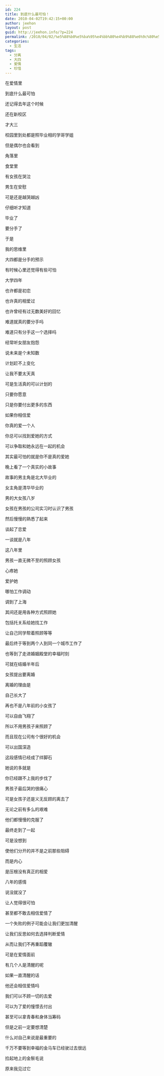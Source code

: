 ```yaml
---
id: 224
title: 到底什么最可怕！
date: 2010-04-02T19:42:15+00:00
author: jeehon
layout: post
guid: http://jeehon.info/?p=224
permalink: /2010/04/02/%e5%88%b0%e5%ba%95%e4%bb%80%e4%b9%88%e6%9c%80%e5%8f%af%e6%80%95%ef%bc%81/
categories:
  - 生活
tags:
  - 分离
  - 大四
  - 爱情
  - 珍惜
---
```

在爱情里
  
到底什么最可怕

还记得去年这个时候
  
还在新校区
  
才大三
  
校园里到处都是照毕业相的学哥学姐
  
但是偶尔也会看到
  
角落里
  
食堂里
  
有女孩在哭泣
  
男生在安慰
  
可是还是越哭越凶
  
仔细听才知道
  
毕业了
  
要分手了<!--more-->

于是
  
我的思维里
  
大四都是分手的预示
  
有时候心里还觉得有些可怕
  
大学四年
  
也许都是初恋
  
也许真的相爱过
  
也许曾经有过无数美好的回忆
  
难道就真的要分手吗
  
难道只有分手这一个选择吗

经常听女朋友抱怨
  
说未来是个未知数
  
计划赶不上变化
  
让我不要太天真
  
可是生活真的可以计划的
  
只要你愿意
  
只是你要付出更多的东西
  
如果你相信爱
  
你真的爱一个人
  
你总可以找到爱她的方式
  
可以争取和她永远在一起的机会
  
其实最可怕的就是你不是真的爱她

晚上看了一个真实的小故事
  
故事的男主角是北大毕业的
  
女主角是清华毕业的
  
男的大女孩八岁
  
女孩在男孩的公司实习时认识了男孩
  
然后慢慢的熟悉了起来
  
谈起了恋爱
  
一谈就是八年
  
这八年里
  
男孩一直无微不至的照顾女孩
  
心疼她
  
爱护她
  
哪怕工作调动
  
调到了上海
  
其间还是用各种方式照顾她
  
包括托关系给她找工作
  
让自己同学帮着照顾等等
  
最后终于等到两个人到同一个城市工作了
  
也等到了走进婚姻殿堂的幸福时刻
  
可就在结婚半年后
  
女孩提出要离婚
  
离婚的理由是
  
自己长大了
  
再也不是八年前的小女孩了
  
可以自由飞翔了
  
所以不用男孩子来照顾了
  
而且现在公司有个很好的机会
  
可以出国深造
  
这段感情已经成了绊脚石
  
她说的多就是
  
你已经跟不上我的步伐了
  
男孩子最后哭的很痛心
  
可是女孩子还是义无反顾的离去了

无论之前有多么的艰难
  
他们都慢慢的克服了
  
最终走到了一起
  
可是没想到
  
使他们分开的并不是之前那些阻碍
  
而是内心
  
是压根没有真正的相爱
  
八年的感情
  
说没就没了
  
让人觉得很可怕
  
甚至都不敢去相信爱情了

一个失败的例子可能会让我们更加清醒
  
让我们反思如何去选择判断爱情
  
从而让我们不再重蹈覆辙
  
可是在爱情面前
  
有几个人是清醒的呢
  
如果一直清醒的话
  
他还会相信爱情吗

我们可以不顾一切的去爱
  
可以为了爱的憧憬去付出
  
甚至可以拿青春和身体当筹码
  
但是之前一定要想清楚
  
什么对自己来说是最重要的
  
千万不要等到幸福的金马车已经驶过去很远
  
捡起地上的金鬃毛说
  
原来我见过它